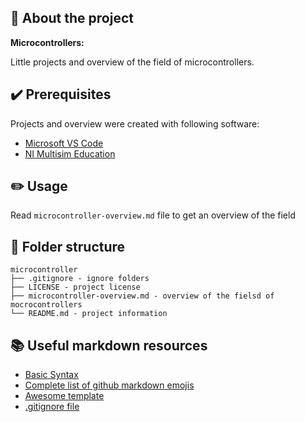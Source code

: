 ## :newspaper: About the project

**Microcontrollers:**

Little projects and overview of the field of microcontrollers.

## :heavy_check_mark: Prerequisites

Projects and overview were created with following software:

* [Microsoft VS Code](https://code.visualstudio.com/download)
* [NI Multisim Education](https://www.ni.com/de-at/support/downloads/software-products/download.multisim.)

## :pencil2: Usage

Read <code>microcontroller-overview.md</code> file to get an overview of the field

## :file_folder: Folder structure

    microcontroller
    ├── .gitignore - ignore folders
    ├── LICENSE - project license
    ├── microcontroller-overview.md - overview of the fielsd of mocrocontrollers
    └── README.md - project information

## :books: Useful markdown resources

* [Basic Syntax](https://www.markdownguide.org/basic-syntax/)
* [Complete list of github markdown emojis](https://dev.to/nikolab/complete-list-of-github-markdown-emoji-markup-5aia)
* [Awesome template](https://github.com/ma-shamshiri/Human-Activity-Recognition/blob/main/README.md)
* [.gitignore file](https://git-scm.com/docs/gitignore)